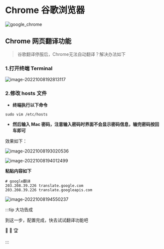 # Chrome 谷歌浏览器

<img src="https://notewk-1304925042.cos.ap-guangzhou.myqcloud.com/notewk/google_chrome.jpg" alt="google_chrome"  />

## Chrome 网页翻译功能

>谷歌翻译停服后，Chrome无法自动翻译？解决办法如下

### 1.打开终端 Terminal

![image-20221008192813117](https://notewk-1304925042.cos.ap-guangzhou.myqcloud.com/notewk/image-20221008192813117.png)

### 2.修改 hosts 文件

* **终端执行以下命令**

```shell
sudo vim /etc/hosts
```

* **然后输入 Mac 密码，注意输入密码时界面不会显示密码信息，输完密码按回车即可**

效果如下：

![image-20221008193020536](https://notewk-1304925042.cos.ap-guangzhou.myqcloud.com/notewk/image-20221008193020536.png)

![image-20221008194012499](https://notewk-1304925042.cos.ap-guangzhou.myqcloud.com/notewk/image-20221008194012499.png)

**粘贴内容如下**

```shell
# google翻译
203.208.39.226 translate.google.com
203.208.39.226 translate.googleapis.com
```

![image-20221008194550237](https://notewk-1304925042.cos.ap-guangzhou.myqcloud.com/notewk/image-20221008194550237.png)

:::tip 大功告成

到这一步，配置完成，快去试试翻译功能吧 

 :tada: :100: :trophy:

:::


